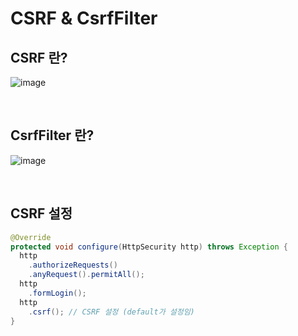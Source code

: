 # CSRF & CsrfFilter

## CSRF 란?

![image](https://user-images.githubusercontent.com/43431081/89982432-ac391b80-dcb0-11ea-8719-36735d6e47b2.png)

<br>

## CsrfFilter 란?

![image](https://user-images.githubusercontent.com/43431081/89982460-c07d1880-dcb0-11ea-9d42-84497b078516.png)

<br>

## CSRF 설정

```java
@Override
protected void configure(HttpSecurity http) throws Exception {
  http
    .authorizeRequests()
    .anyRequest().permitAll();
  http
    .formLogin();
  http
    .csrf(); // CSRF 설정 (default가 설정임)
}
```